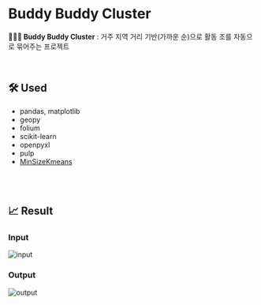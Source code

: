 # Buddy Buddy Cluster

**👨‍👩‍👧 Buddy Buddy Cluster** : 거주 지역 거리 기반(가까운 순)으로 활동 조를 자동으로 묶어주는 프로젝트

<br/>

## 🛠 Used

- pandas, matplotlib
- geopy
- folium
- scikit-learn
- openpyxl
- pulp
- [MinSizeKmeans](https://github.com/Behrouz-Babaki/MinSizeKmeans)

<br/>
                           
<br/>

## 📈 Result

### Input

![input](https://github.com/dragontaek-lee/Buddy-Buddy/assets/54241139/9eb61771-5971-48b1-a046-6b7c5b5fee55)

### Output

![output](https://github.com/dragontaek-lee/Buddy-Buddy/assets/54241139/cc049c22-0332-44d5-a18f-9ee95ed77639)
